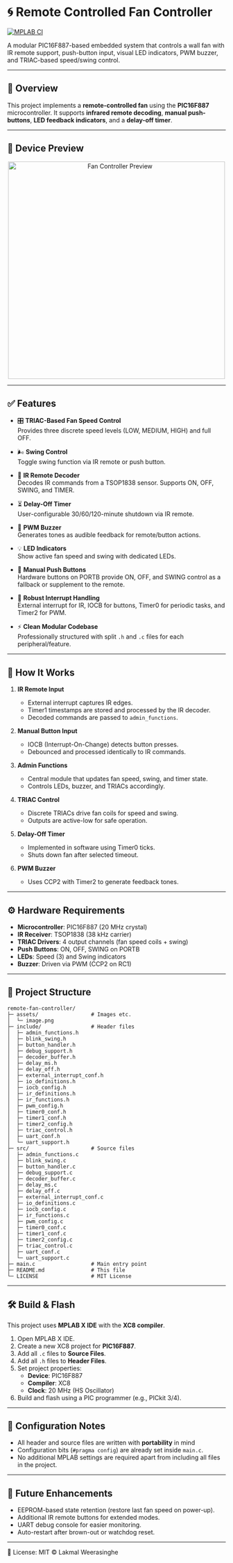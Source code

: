 # 🌀 Remote Controlled Fan Controller

[![MPLAB CI](https://github.com/dondfx/remote-fan-controller/actions/workflows/mplab.yml/badge.svg)](https://github.com/dondfx/remote-fan-controller/actions/workflows/mplab.yml)

A modular PIC16F887-based embedded system that controls a wall fan with IR remote support, push-button input, visual LED indicators, PWM buzzer, and TRIAC-based speed/swing control.

---

## 📘 Overview

This project implements a **remote-controlled fan** using the **PIC16F887** microcontroller. It supports **infrared remote decoding**, **manual push-buttons**, **LED feedback indicators**, and a **delay-off timer**.  

---

## 📸 Device Preview

<p align="center">
  <img src="assets/image.png" alt="Fan Controller Preview" width="500"/>
</p>

---

## ✅ Features

- 🎛️ **TRIAC-Based Fan Speed Control**  
  Provides three discrete speed levels (LOW, MEDIUM, HIGH) and full OFF.

- 🌬️ **Swing Control**  
  Toggle swing function via IR remote or push button.

- 📡 **IR Remote Decoder**  
  Decodes IR commands from a TSOP1838 sensor. Supports ON, OFF, SWING, and TIMER.

- ⏳ **Delay-Off Timer**  
  User-configurable 30/60/120-minute shutdown via IR remote.

- 🔔 **PWM Buzzer**  
  Generates tones as audible feedback for remote/button actions.

- 💡 **LED Indicators**  
  Show active fan speed and swing with dedicated LEDs.

- 🔘 **Manual Push Buttons**  
  Hardware buttons on PORTB provide ON, OFF, and SWING control as a fallback or supplement to the remote.

- 🔄 **Robust Interrupt Handling**  
  External interrupt for IR, IOCB for buttons, Timer0 for periodic tasks, and Timer2 for PWM.

- ⚡ **Clean Modular Codebase**  
  Professionally structured with split `.h` and `.c` files for each peripheral/feature.

---

## 🧠 How It Works

1. **IR Remote Input**  
   - External interrupt captures IR edges.  
   - Timer1 timestamps are stored and processed by the IR decoder.  
   - Decoded commands are passed to `admin_functions`.

2. **Manual Button Input**  
   - IOCB (Interrupt-On-Change) detects button presses.  
   - Debounced and processed identically to IR commands.

3. **Admin Functions**  
   - Central module that updates fan speed, swing, and timer state.  
   - Controls LEDs, buzzer, and TRIACs accordingly.

4. **TRIAC Control**  
   - Discrete TRIACs drive fan coils for speed and swing.  
   - Outputs are active-low for safe operation.

5. **Delay-Off Timer**  
   - Implemented in software using Timer0 ticks.  
   - Shuts down fan after selected timeout.

6. **PWM Buzzer**  
   - Uses CCP2 with Timer2 to generate feedback tones.  

---

## ⚙️ Hardware Requirements

- **Microcontroller**: PIC16F887 (20 MHz crystal)  
- **IR Receiver**: TSOP1838 (38 kHz carrier)  
- **TRIAC Drivers**: 4 output channels (fan speed coils + swing)  
- **Push Buttons**: ON, OFF, SWING on PORTB  
- **LEDs**: Speed (3) and Swing indicators  
- **Buzzer**: Driven via PWM (CCP2 on RC1)  

---

## 📂 Project Structure

```text
remote-fan-controller/
├─ assets/                 # Images etc.
│  └─ image.png
├─ include/                # Header files
│  ├─ admin_functions.h
│  ├─ blink_swing.h
│  ├─ button_handler.h
│  ├─ debug_support.h
│  ├─ decoder_buffer.h
│  ├─ delay_ms.h
│  ├─ delay_off.h
│  ├─ external_interrupt_conf.h
│  ├─ io_definitions.h
│  ├─ iocb_config.h
│  ├─ ir_definitions.h
│  ├─ ir_functions.h
│  ├─ pwm_config.h
│  ├─ timer0_conf.h
│  ├─ timer1_conf.h
│  ├─ timer2_config.h
│  ├─ triac_control.h
│  ├─ uart_conf.h
│  └─ uart_support.h
├─ src/                    # Source files
│  ├─ admin_functions.c
│  ├─ blink_swing.c
│  ├─ button_handler.c
│  ├─ debug_support.c
│  ├─ decoder_buffer.c
│  ├─ delay_ms.c
│  ├─ delay_off.c
│  ├─ external_interrupt_conf.c
│  ├─ io_definitions.c
│  ├─ iocb_config.c
│  ├─ ir_functions.c
│  ├─ pwm_config.c
│  ├─ timer0_conf.c
│  ├─ timer1_conf.c
│  ├─ timer2_config.c
│  ├─ triac_control.c
│  ├─ uart_conf.c
│  └─ uart_support.c
├─ main.c                  # Main entry point
├─ README.md               # This file
└─ LICENSE                 # MIT License
```

---

## 🛠️ Build & Flash

This project uses **MPLAB X IDE** with the **XC8 compiler**.

1. Open MPLAB X IDE.  
2. Create a new XC8 project for **PIC16F887**.  
3. Add all `.c` files to **Source Files**.  
4. Add all `.h` files to **Header Files**.  
5. Set project properties:  
   - **Device**: PIC16F887  
   - **Compiler**: XC8  
   - **Clock**: 20 MHz (HS Oscillator)  
6. Build and flash using a PIC programmer (e.g., PICkit 3/4).

---

## 🔧 Configuration Notes

- All header and source files are written with **portability** in mind
- Configuration bits (`#pragma config`) are already set inside `main.c`.  
- No additional MPLAB settings are required apart from including all files in the project.  

---

## 📸 Future Enhancements

- EEPROM-based state retention (restore last fan speed on power-up).  
- Additional IR remote buttons for extended modes.  
- UART debug console for easier monitoring.  
- Auto-restart after brown-out or watchdog reset.

---

🪪 License: MIT © Lakmal Weerasinghe
